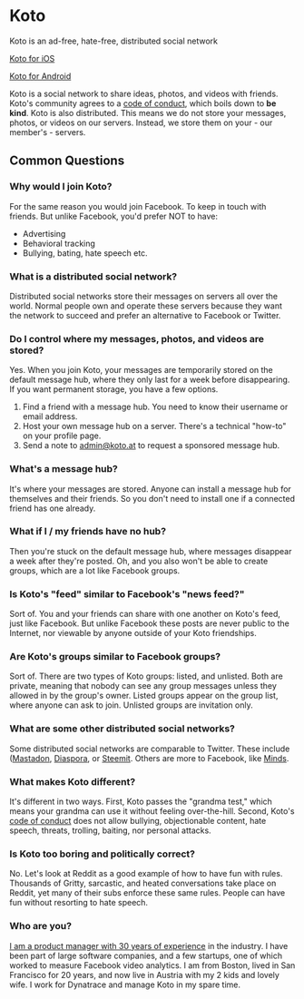 # Koto

Koto is an ad-free, hate-free, distributed social network

[Koto for iOS](https://apps.apple.com/us/app/koto-social-network/id1530633715)

[Koto for Android](https://play.google.com/store/apps/details?id=koto.at)

Koto is a social network to share ideas, photos, and videos with friends. Koto's community agrees to a [code of conduct](conduct.md), which boils down to **be kind**. Koto is also distributed. This means we do not store your messages, photos, or videos on our servers. Instead, we store them on your - our member's - servers.

## Common Questions

### Why would I join Koto?

For the same reason you would join Facebook. To keep in touch with friends. But unlike Facebook, you'd prefer NOT to have:

- Advertising
- Behavioral tracking
- Bullying, bating, hate speech etc.

### What is a distributed social network?

Distributed social networks store their messages on servers all over the world. Normal people own and operate these servers because they want the network to succeed and prefer an alternative to Facebook or Twitter.

### Do I control where my messages, photos, and videos are stored?

Yes. When you join Koto, your messages are temporarily stored on the default message hub, where they only last for a week before disappearing. If you want permanent storage, you have a few options.

1. Find a friend with a message hub. You need to know their username or email address.
2. Host your own message hub on a server. There's a technical "how-to" on your profile page.
3. Send a note to admin@koto.at to request a sponsored message hub.

### What's a message hub?

It's where your messages are stored. Anyone can install a message hub for themselves and their friends. So you don't need to install one if a connected friend has one already.

### What if I / my friends have no hub?

Then you're stuck on the default message hub, where messages disappear a week after they're posted. Oh, and you also won't be able to create groups, which are a lot like Facebook groups.

### Is Koto's "feed" similar to Facebook's "news feed?"

Sort of. You and your friends can share with one another on Koto's feed, just like Facebook. But unlike Facebook these posts are never public to the Internet, nor viewable by anyone outside of your Koto friendships.

### Are Koto's groups similar to Facebook groups?

Sort of. There are two types of Koto groups: listed, and unlisted. Both are private, meaning that nobody can see any group messages unless they allowed in by the group's owner. Listed groups appear on the group list, where anyone can ask to join. Unlisted groups are invitation only.

### What are some other distributed social networks?

Some distributed social networks are comparable to Twitter. These include ([Mastadon](https://joinmastodon.org/), [Diaspora](https://diasporafoundation.org/), or [Steemit](https://steemit.com/). Others are more to Facebook, like [Minds](https://www.minds.com/).

### What makes Koto different?

It's different in two ways. First, Koto passes the "grandma test," which means your grandma can use it without feeling over-the-hill. Second, Koto's [code of conduct](conduct.md) does not allow bullying, objectionable content, hate speech, threats, trolling, baiting, nor personal attacks.

### Is Koto too boring and politically correct?

No. Let's look at Reddit as a good example of how to have fun with rules. Thousands of Gritty, sarcastic, and heated conversations take place on Reddit, yet many of their subs enforce these same rules. People can have fun without resorting to hate speech.

### Who are you?

[I am a product manager with 30 years of experience](https://www.linkedin.com/in/mreider/) in the industry. I have been part of large software companies, and a few startups, one of which worked to measure Facebook video analytics. I am from Boston, lived in San Francisco for 20 years, and now live in Austria with my 2 kids and lovely wife. I work for Dynatrace and manage Koto in my spare time.
